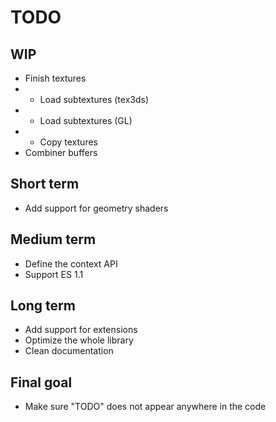 # TODO

## WIP

- Finish textures
- - Load subtextures (tex3ds)
- - Load subtextures (GL)
- - Copy textures
- Combiner buffers

## Short term

- Add support for geometry shaders

## Medium term

- Define the context API
- Support ES 1.1

## Long term

- Add support for extensions
- Optimize the whole library
- Clean documentation

## Final goal

- Make sure "TODO" does not appear anywhere in the code